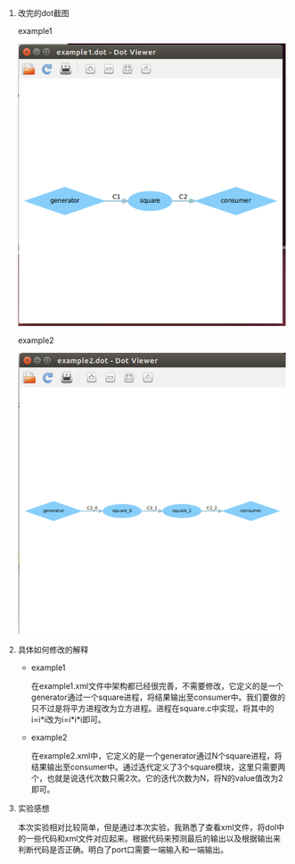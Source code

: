 1. 改完的dot截图

   example1

   ![img](week7-1.png)

   example2

   ![img](week7-2.png)

2. 具体如何修改的解释

   - example1

     在example1.xml文件中架构都已经很完善，不需要修改，它定义的是一个generator通过一个square进程，将结果输出至consumer中。我们要做的只不过是将平方进程改为立方进程。进程在square.c中实现，将其中的i=i\*i改为i=i\*i\*i即可。

   - example2

     在example2.xml中，它定义的是一个generator通过N个square进程，将结果输出至consumer中。通过迭代定义了3个square模块，这里只需要两个，也就是说迭代次数只需2次。它的迭代次数为N，将N的value值改为2即可。

3. 实验感想

   本次实验相对比较简单，但是通过本次实验，我熟悉了查看xml文件，将dol中的一些代码和xml文件对应起来。根据代码来预测最后的输出以及根据输出来判断代码是否正确。明白了port口需要一端输入和一端输出。